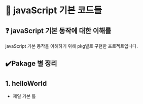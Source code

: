 # 📃 javaScript 기본 코드들

## ❓ javaScript 기본 동작에 대한 이해를 
javaScript 기본 동작을 이해하기 위해 pkg별로 구현한 프로젝트입니다.

## ✔️Pakage 별 정리

## 1. helloWorld
- 제일 기본 틀